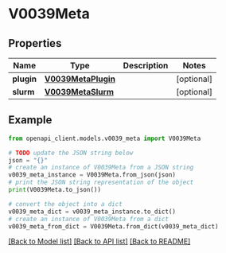 # V0039Meta


## Properties

Name | Type | Description | Notes
------------ | ------------- | ------------- | -------------
**plugin** | [**V0039MetaPlugin**](V0039MetaPlugin.md) |  | [optional] 
**slurm** | [**V0039MetaSlurm**](V0039MetaSlurm.md) |  | [optional] 

## Example

```python
from openapi_client.models.v0039_meta import V0039Meta

# TODO update the JSON string below
json = "{}"
# create an instance of V0039Meta from a JSON string
v0039_meta_instance = V0039Meta.from_json(json)
# print the JSON string representation of the object
print(V0039Meta.to_json())

# convert the object into a dict
v0039_meta_dict = v0039_meta_instance.to_dict()
# create an instance of V0039Meta from a dict
v0039_meta_from_dict = V0039Meta.from_dict(v0039_meta_dict)
```
[[Back to Model list]](../README.md#documentation-for-models) [[Back to API list]](../README.md#documentation-for-api-endpoints) [[Back to README]](../README.md)


